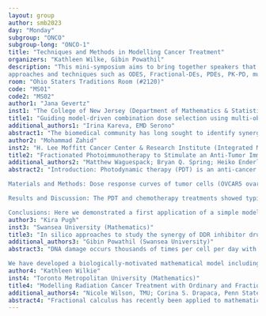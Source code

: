 ```yaml
---
layout: group
author: smb2023
day: "Monday"
subgroup: "ONCO"
subgroup-long: "ONCO-1"
title: "Techniques and Methods in Modelling Cancer Treatment"
organizers: "Kathleen Wilke, Gibin Powathil"
description: "This mini-symposium aims to bring together speakers that will highlight advances in the various mathematical methods and techniques used in the study of cancer treatment. There are numerous aspects to consider in the biological response of a treated tumour within the human body. Here we will highlight many of these factors, and the diverse modelling approaches needed to describe and analyse the motivating complex system. Talks will be of a great interest to a wide range of participants due to the variety of topics such as radiation, targeted therapy, and immunotherapy, and due to the variety of modelling
approaches and techniques such as ODES, Fractional-DEs, PDEs, PK-PD, multi scale, and systems modelling."
room: "Ohio Staters Traditions Room (#2120)"
code: "MS01"
code2: "MS02"
author1: "Jana Gevertz"
inst1: "The College of New Jersey (Department of Mathematics & Statistics)"
title1: "Guiding model-driven combination dose selection using multi-objective synergy optimization"
additional_authors1: "Irina Kareva, EMD Serono"
abstract1: "The biomedical community has long sought to identify synergistic drugs for which the combined effect is greater than additive. However, lack of consensus on the definition of additivity has complicated this goal, particularly because a combination classified as synergistic by one definition can be classified as antagonistic by another. In this talk, I introduce the Multi-Objective Optimization of Combination Synergy – Dose Selection (MOOCS-DS) method as a rigorous approach to bring clarity and consistency to selecting an optimally synergistic dose for a pre-selected drug combination. MOOCS-DS bridges the gap between efficacy-based additivity definitions focused on improving effectiveness and potency-based definitions focused on reducing toxicity. It does this by identifying the Pareto optimal doses, defined as the set of possible combination doses for which one synergy metric cannot be improved without compromising the other. I demonstrate the potential of this approach to guide dose and schedule selection using a model fit to pre-clinical data of the combination of the PD-1 checkpoint inhibitor pembrolizumab and the antiangiogenic drug bevacizumab on two lung cancer cell lines."
author2: "Mohammad Zahid"
inst2: "H. Lee Moffitt Cancer Center & Research Institute (Integrated Mathematical Oncology)"
title2: "Fractionated Photoimmunotherapy to Stimulate an Anti-Tumor Immune Response"
additional_authors2: "Matthew Waguespack; Bryan Q. Spring; Heiko Enderling"
abstract2: "Introduction: Photodynamic therapy (PDT) is an anti-cancer therapy where a photosensitizer (e.g. verteporfin) is delivered to cells and then near-infrared light is used to kill the cells that have taken up the photosensitizer. Current PDT is applied locally but does not discriminate between cancer and non-cancer cells. Photoimmunotherapy (PIT) utilizes photosensitizers conjugated to antibodies targeted against cancer cells with the idea that this will lead to more targeted cancer killing and sparing of other cell types in the area. We aim to use preliminary in vitro measurements to inform a modeling investigation of how PIT may impact tumor-immune dynamics and inform methods of best utilizing PIT to promote an anti-cancer immune response.

Materials and Methods: Dose response curves of tumor cells (OVCAR5 ovarian cancer cell line) and T-cells (murine T-cells) to PDT (verteporfin + 665 nm light), PIT (cetuximab-verteporfin + 665 nm light), and chemotherapy (cisplatin) were measured in order to measure relative tumor and T-cell viability. These results were used in conjunction with a mathematical model of tumor and immune effector cell interaction consisting of a system of coupled ordinary differential equations that combine logistic tumor growth, immune-mediated tumor cell kill, and immune exhaustion. This model yields a phase plane that separates all combinations of initial conditions into two basins of attraction corresponding with uncontrolled tumor and immune-mediated cancer control. The in vitro viability analyses were used as inputs to the math model to search for potential dosing regimes and treatment schedules that could lead to immune-mediated cancer control.

Results and Discussion: The PDT and chemotherapy treatments showed typical sigmoidal dose response curves with both tumor and T-cell kill increasing with increasing dose. However, in the case of PIT with the cancer-cell targeted immunoconjugate, low intensity light doses (< 10 J/cm2) yielded an increase in T-cell numbers (i.e. immunostimulatory response) relative to the no-treatment control. We leveraged this immunostimulatory regime to simulate fractionated PIT dosing schedules that increase the number of immune effector cells and decreasing the number of tumor cells. Simulation results of tumor-immune dynamics with PIT delivered in 6 fractions of 1 J/cm2 each, where each PIT fraction stimulates T-cell growth, gradually moved the immune state of the system into the cancer control region of the phase plane. We further calculated the minimum number for fractions needed for tumor control for all initial conditions over the entire immunostimulatory dose range from 1-10 J/cm2. These results present hypotheses that can be tested with in vitro co-culture measurements in a feedback loop of experiment and modeling.

Conclusions: Here we demonstrated a first application of a simple model of tumor-immune interaction with inputs of in vitro measurements of cell survival in order to motivate fractionated PIT using an immunostimulatory dose regime."
author3: "Kira Pugh"
inst3: "Swansea University (Mathematics)"
title3: "In silico approaches to study the synergy of DDR inhibitor drugs"
additional_authors3: "Gibin Powathil (Swansea University)"
abstract3: "DNA damage occurs thousands of times per cell per day with the DNA damage response (DDR) pathway aiding detection and repair. Some of the pathways involved in the DDR can be exploited for anti-cancer treatments, whereby inhibitor drugs can be used to cause certain pathways to stop working, facilitating cancer growth inhibition and/or death. The ataxia-telangiectasia and Rad3-related (ATR) inhibitor ceralasertib and the poly (ADP-ribose) polymerase (PARP) inhibitor olaparib have shown synergistic activity, in vitro, in the FaDu ATM-KO cell line. Experimental data shows that when these drugs are combined, lower doses and shorter treatment times can induce greater toxicity in cancer cells than using either drug as a monotherapy.

We have developed a biologically-motivated mathematical model including cell cycle-specific interactions for both olaparib and ceralasertib, implemented using both a deterministic ordinary differential equation (ODE) model and a stochastic agent-based model (ABM). We study the differences between using an ODE model that considers a homogenous population of cancer cells and using an ABM where the cell population is heterogeneous as each cell has its own characteristics."
author4: "Kathleen Wilkie"
inst4: "Toronto Metropolitan University (Mathematics)"
title4: "Modelling Radiation Cancer Treatment with Ordinary and Fractional Differential Equations"
additional_authors4: "Nicole Wilson, TMU; Corina S. Drapaca, Penn State; Heiko Enderling, Moffitt Cancer Center; Jimmy J. Caudell, Moffitt Cancer Center;"
abstract4: "Fractional calculus has recently been applied to mathematical modelling of tumour growth, but it’s use introduces complexities that may not be warranted. Mathematical modelling with differential equations is a standard approach to study and predict treatment outcomes for population-level and patient-specific responses. Here we use patient data of radiation-treated tumours to discuss the benefits and limitations of introducing fractional derivatives into three standard models of tumour growth. The fractional derivative introduces a history-dependence into the growth function, which requires a continuous death-rate term for radiation treatment. This newly proposed radiation-induced death-rate term improves computational efficiency in both ordinary and fractional derivative models. This computational speed-up will benefit common simulation tasks such as model parameterization and the construction and running of virtual clinical trials."
---
```

